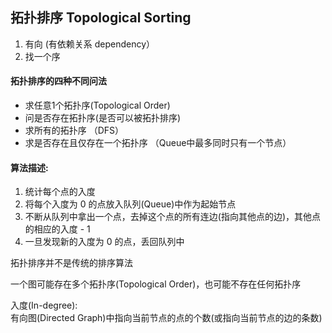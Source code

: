 ## 拓扑排序 Topological  Sorting

1. 有向 \(有依赖关系 dependency）
2. 找一个序

#### 拓扑排序的四种不同问法

* 求任意1个拓扑序\(Topological Order\) 
* 问是否存在拓扑序\(是否可以被拓扑排序\) 
* 求所有的拓扑序 （DFS）
* 求是否存在且仅存在一个拓扑序 （Queue中最多同时只有一个节点）

#### 算法描述:

1. 统计每个点的入度
2. 将每个入度为 0 的点放入队列\(Queue\)中作为起始节点
3. 不断从队列中拿出一个点，去掉这个点的所有连边\(指向其他点的边\)，其他点的相应的入度 - 1 
4. 一旦发现新的入度为 0 的点，丢回队列中

拓扑排序并不是传统的排序算法

一个图可能存在多个拓扑序\(Topological Order\)，也可能不存在任何拓扑序

入度\(In-degree\):  
有向图\(Directed Graph\)中指向当前节点的点的个数\(或指向当前节点的边的条数\)

